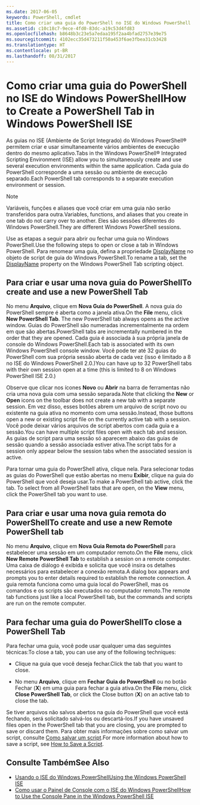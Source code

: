 ```yaml
---
ms.date: 2017-06-05
keywords: PowerShell, cmdlet
title: Como criar uma guia do PowerShell no ISE do Windows PowerShell
ms.assetid: c10c18c7-9ece-4fd0-83dc-a19c53d4fd83
ms.openlocfilehash: b8648b3c23e5a7edaa195f2aa4bfad2757e39e75
ms.sourcegitcommit: 4102ecc35d473211f50a453f6ae3fbea31cb3428
ms.translationtype: HT
ms.contentlocale: pt-BR
ms.lasthandoff: 08/31/2017
---
```

# <a name="how-to-create-a-powershell-tab-in-windows-powershell-ise"></a><span data-ttu-id="f3077-103">Como criar uma guia do PowerShell no ISE do Windows PowerShell</span><span class="sxs-lookup"><span data-stu-id="f3077-103">How to Create a PowerShell Tab in Windows PowerShell ISE</span></span>
<span data-ttu-id="f3077-104">As guias no ISE (Ambiente de Script Integrado) do Windows PowerShell® permitem criar e usar simultaneamente vários ambientes de execução dentro do mesmo aplicativo.</span><span class="sxs-lookup"><span data-stu-id="f3077-104">Tabs in the Windows PowerShell® Integrated Scripting Environment (ISE) allow you to simultaneously create and use several execution environments within the same application.</span></span> <span data-ttu-id="f3077-105">Cada guia do PowerShell corresponde a uma sessão ou ambiente de execução separado.</span><span class="sxs-lookup"><span data-stu-id="f3077-105">Each PowerShell tab corresponds to a separate execution environment or session.</span></span>

> [!NOTE]
> <span data-ttu-id="f3077-106">Variáveis, funções e aliases que você criar em uma guia não serão transferidos para outra.</span><span class="sxs-lookup"><span data-stu-id="f3077-106">Variables, functions, and aliases that you create in one tab do not carry over to another.</span></span> <span data-ttu-id="f3077-107">Eles são sessões diferentes do Windows PowerShell.</span><span class="sxs-lookup"><span data-stu-id="f3077-107">They are different Windows PowerShell sessions.</span></span>

<span data-ttu-id="f3077-108">Use as etapas a seguir para abrir ou fechar uma guia no Windows PowerShell.</span><span class="sxs-lookup"><span data-stu-id="f3077-108">Use the following steps to open or close a tab in Windows PowerShell.</span></span> <span data-ttu-id="f3077-109">Para renomear uma guia, defina a propriedade [DisplayName]() no objeto de script de guia do Windows PowerShell.</span><span class="sxs-lookup"><span data-stu-id="f3077-109">To rename a tab, set the [DisplayName]() property on the Windows PowerShell Tab scripting object.</span></span>

## <a name="to-create-and-use-a-new-powershell-tab"></a><span data-ttu-id="f3077-110">Para criar e usar uma nova guia do PowerShell</span><span class="sxs-lookup"><span data-stu-id="f3077-110">To create and use a new PowerShell Tab</span></span>
<span data-ttu-id="f3077-111">No menu **Arquivo**, clique em **Nova Guia do PowerShell**. A nova guia do PowerShell sempre é aberta como a janela ativa.</span><span class="sxs-lookup"><span data-stu-id="f3077-111">On the **File** menu, click **New PowerShell Tab**. The new PowerShell tab always opens as the active window.</span></span> <span data-ttu-id="f3077-112">Guias do PowerShell são numeradas incrementalmente na ordem em que são abertas.</span><span class="sxs-lookup"><span data-stu-id="f3077-112">PowerShell tabs are incrementally numbered in the order that they are opened.</span></span> <span data-ttu-id="f3077-113">Cada guia é associada à sua própria janela de console do Windows PowerShell.</span><span class="sxs-lookup"><span data-stu-id="f3077-113">Each tab is associated with its own Windows PowerShell console window.</span></span> <span data-ttu-id="f3077-114">Você pode ter até 32 guias do PowerShell com sua própria sessão aberta de cada vez (isso é limitado a 8 no ISE do Windows PowerShell 2.0.)</span><span class="sxs-lookup"><span data-stu-id="f3077-114">You can have up to 32 PowerShell tabs with their own session open at a time (this is limited to 8 on Windows PowerShell ISE 2.0.)</span></span>

<span data-ttu-id="f3077-115">Observe que clicar nos ícones **Novo** ou **Abrir** na barra de ferramentas não cria uma nova guia com uma sessão separada.</span><span class="sxs-lookup"><span data-stu-id="f3077-115">Note that clicking the **New** or **Open** icons on the toolbar does not create a new tab with a separate session.</span></span>  <span data-ttu-id="f3077-116">Em vez disso, esses botões abrem um arquivo de script novo ou existente na guia ativa no momento com uma sessão.</span><span class="sxs-lookup"><span data-stu-id="f3077-116">Instead, those buttons open a new or existing script file on the currently active tab with a session.</span></span> <span data-ttu-id="f3077-117">Você pode deixar vários arquivos de script abertos com cada guia e a sessão.</span><span class="sxs-lookup"><span data-stu-id="f3077-117">You can have multiple script files open with each tab and session.</span></span> <span data-ttu-id="f3077-118">As guias de script para uma sessão só aparecem abaixo das guias de sessão quando a sessão associada estiver ativa.</span><span class="sxs-lookup"><span data-stu-id="f3077-118">The script tabs for a session only appear below the session tabs when the associated session is active.</span></span>

<span data-ttu-id="f3077-119">Para tornar uma guia do PowerShell ativa, clique nela. Para selecionar todas as guias do PowerShell que estão abertas no menu **Exibir**, clique na guia do PowerShell que você deseja usar.</span><span class="sxs-lookup"><span data-stu-id="f3077-119">To make a PowerShell tab active, click the tab. To select from all PowerShell tabs that are open, on the **View** menu, click the PowerShell tab you want to use.</span></span>

## <a name="to-create-and-use-a-new-remote-powershell-tab"></a><span data-ttu-id="f3077-120">Para criar e usar uma nova guia remota do PowerShell</span><span class="sxs-lookup"><span data-stu-id="f3077-120">To create and use a new Remote PowerShell tab</span></span>
<span data-ttu-id="f3077-121">No menu **Arquivo**, clique em **Nova Guia Remota do PowerShell** para estabelecer uma sessão em um computador remoto.</span><span class="sxs-lookup"><span data-stu-id="f3077-121">On the **File** menu, click **New Remote PowerShell Tab** to establish a session on a remote computer.</span></span> <span data-ttu-id="f3077-122">Uma caixa de diálogo é exibida e solicita que você insira os detalhes necessários para estabelecer a conexão remota.</span><span class="sxs-lookup"><span data-stu-id="f3077-122">A dialog box appears and prompts you to enter details required to establish the remote connection.</span></span> <span data-ttu-id="f3077-123">A guia remota funciona como uma guia local do PowerShell, mas os comandos e os scripts são executados no computador remoto.</span><span class="sxs-lookup"><span data-stu-id="f3077-123">The remote tab functions just like a local PowerShell tab, but the commands and scripts are run on the remote computer.</span></span>

## <a name="to-close-a-powershell-tab"></a><span data-ttu-id="f3077-124">Para fechar uma guia do PowerShell</span><span class="sxs-lookup"><span data-stu-id="f3077-124">To close a PowerShell Tab</span></span>
<span data-ttu-id="f3077-125">Para fechar uma guia, você pode usar qualquer uma das seguintes técnicas:</span><span class="sxs-lookup"><span data-stu-id="f3077-125">To close a tab, you can use any of the following techniques:</span></span>

-   <span data-ttu-id="f3077-126">Clique na guia que você deseja fechar.</span><span class="sxs-lookup"><span data-stu-id="f3077-126">Click the tab that you want to close.</span></span>

-   <span data-ttu-id="f3077-127">No menu **Arquivo**, clique em **Fechar Guia do PowerShell** ou no botão Fechar (**X**) em uma guia para fechar a guia ativa.</span><span class="sxs-lookup"><span data-stu-id="f3077-127">On the **File** menu, click **Close PowerShell Tab**, or click  the Close button  (**X**) on an active tab to close the tab.</span></span>

<span data-ttu-id="f3077-128">Se tiver arquivos não salvos abertos na guia do PowerShell que você está fechando, será solicitado salvá-los ou descartá-los.</span><span class="sxs-lookup"><span data-stu-id="f3077-128">If you have unsaved files open in the PowerShell tab that you are closing, you are prompted to save or discard them.</span></span> <span data-ttu-id="f3077-129">Para obter mais informações sobre como salvar um script, consulte [Como salvar um script](https://technet.microsoft.com/library/162f594d-efd3-4234-9960-45e56e6eadc8).</span><span class="sxs-lookup"><span data-stu-id="f3077-129">For more information about how to save a script, see [How to Save a Script](https://technet.microsoft.com/library/162f594d-efd3-4234-9960-45e56e6eadc8).</span></span>

## <a name="see-also"></a><span data-ttu-id="f3077-130">Consulte Também</span><span class="sxs-lookup"><span data-stu-id="f3077-130">See Also</span></span>
- [<span data-ttu-id="f3077-131">Usando o ISE do Windows PowerShell</span><span class="sxs-lookup"><span data-stu-id="f3077-131">Using the Windows PowerShell ISE</span></span>](Using-the-Windows-PowerShell-ISE.md)
- [<span data-ttu-id="f3077-132">Como usar o Painel de Console com o ISE do Windows PowerShell</span><span class="sxs-lookup"><span data-stu-id="f3077-132">How to Use the Console Pane in the Windows PowerShell ISE</span></span>](How-to-Use-the-Console-Pane-in-the-Windows-PowerShell-ISE.md)


